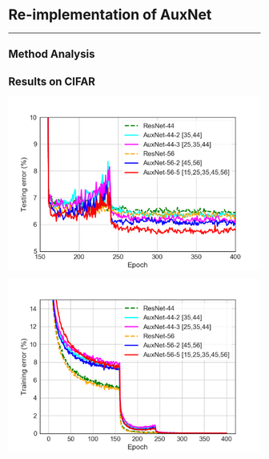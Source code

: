 # Re-implementation of AuxNet
---
## Method Analysis

## Results on CIFAR
![cifar10_testing](./fig/cifar10_auxnet_testing.png)

![cifar10_training](./fig/cifar10_auxnet_training.png)
